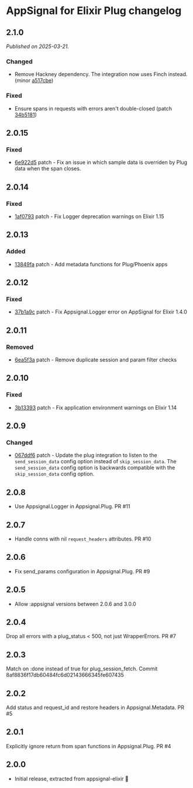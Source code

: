 # AppSignal for Elixir Plug changelog

## 2.1.0

_Published on 2025-03-21._

### Changed

- Remove Hackney dependency. The integration now uses Finch instead. (minor [a517cbe](https://github.com/appsignal/appsignal-elixir-plug/commit/a517cbede9d1c1f3f87a1fd75d5ab0f64c7a3f72))

### Fixed

- Ensure spans in requests with errors aren't double-closed (patch [34b5181](https://github.com/appsignal/appsignal-elixir-plug/commit/34b51817ed4473e70b71361b4295c8fc1133fc25))

## 2.0.15

### Fixed

- [6e922d5](https://github.com/appsignal/appsignal-elixir-plug/commit/6e922d56974e6b6cb9b1e43157dccf1e6dd3c54c) patch - Fix an issue in which sample data is overriden by Plug data when the span closes.

## 2.0.14

### Fixed

- [1af0793](https://github.com/appsignal/appsignal-elixir-plug/commit/1af0793a9cf9e705b8bb6794ea8107ba8314b66b) patch - Fix Logger deprecation warnings on Elixir 1.15

## 2.0.13

### Added

- [13849fa](https://github.com/appsignal/appsignal-elixir-plug/commit/13849fa3ad0a764006eebd6d37e4aaac837bb035) patch - Add metadata functions for Plug/Phoenix apps

## 2.0.12

### Fixed

- [37b1a9c](https://github.com/appsignal/appsignal-elixir-plug/commit/37b1a9c83b5b63af870516747febf2315033d8b9) patch - Fix Appsignal.Logger error on AppSignal for Elixir 1.4.0

## 2.0.11

### Removed

- [6ea5f3a](https://github.com/appsignal/appsignal-elixir-plug/commit/6ea5f3a0e0898a56eede4ff4dad142880dbdeeb8) patch - Remove duplicate session and param filter checks

## 2.0.10

### Fixed

- [3b13393](https://github.com/appsignal/appsignal-elixir-plug/commit/3b133934588362865c9d52f6ad79813bee5ede71) patch - Fix application environment warnings on Elixir 1.14

## 2.0.9

### Changed

- [067ddf6](https://github.com/appsignal/appsignal-elixir-plug/commit/067ddf61e0f2b70041dc8858832bd74537211010) patch - Update the plug integration to listen to the `send_session_data` config option instead of
  `skip_session_data`. The `send_session_data` config option is backwards compatible with
  the `skip_session_data` config option.

## 2.0.8
* Use Appsignal.Logger in Appsignal.Plug. PR #11

## 2.0.7
* Handle conns with nil `request_headers` attributes. PR #10

## 2.0.6
* Fix send_params configuration in Appsignal.Plug. PR #9

## 2.0.5
* Allow :appsignal versions between 2.0.6 and 3.0.0

## 2.0.4
Drop all errors with a plug_status < 500, not just WrapperErrors. PR #7

## 2.0.3
Match on :done instead of true for plug_session_fetch. Commit 8af8836f17db60484fc6d02143666345fe607435

## 2.0.2
Add status and request_id and restore headers in Appsignal.Metadata. PR #5

## 2.0.1
Explicitly ignore return from span functions in Appsignal.Plug. PR #4

## 2.0.0
* Initial release, extracted from appsignal-elixir 🎉
